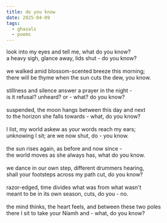 ```yaml
---
title: do you know
date: 2025-04-09
tags:
  - ghazals
  - poems
---
```


look into my eyes and tell me, what do you know?<br>
a heavy sigh, glance away, lids shut - do you know?<br>
<br>
we walked amid blossom-scented breeze this morning;<br>
there will be thyme when the sun cuts the dew, you know.<br>
<br>
stillness and silence answer a prayer in the night - <br>
is it refusal? unheard? or - what? do you know?<br>
<br>
suspended, the moon hangs between this day and next<br>
to the horizon she falls towards - what, do you know?<br>
<br>
I list, my world askew as your words reach my ears;<br>
unknowing I sit; are we now shut, do - you know.<br>
<br>
the sun rises again, as before and now since - <br>
the world moves as she always has, what do you know.<br>
<br>
we dance in our own step, different drummers hearing,<br>
shall your footsteps across my path cut, do you know?<br>
<br>
razor-edged, time divides what was from what wasn't<br>
meant to be in its own season, cuts, do you - no.<br>
<br>
the mind thinks, the heart feels, and between these two poles<br>
there I sit to take your Niamh and - what, do you know?